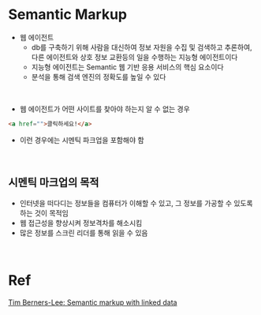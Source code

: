 # Semantic Markup

- 웹 에이전트
  - db를 구축하기 위해 사람을 대신하여 정보 자원을 수집 및 검색하고 추론하여, 다른 에이전트와 상호 정보 교환등의 일을 수행하는 지능형 에이전트이다
  - 지능형 에이전트는 Semantic 웹 기반 응용 서비스의 핵심 요소이다
  - 분석을 통해 검색 엔진의 정확도를 높일 수 있다
 


<br>

- 웹 에이전트가 어떤 사이트를 찾아야 하는지 알 수 없는 경우
```html
<a href="">클릭하세요!</a>
```
- 이런 경우에는 시멘틱 파크업을 포함해야 함

<br>

## 시멘틱 마크업의 목적

- 인터넷을 떠다디는 정보들을 컴퓨터가 이해할 수 있고, 그 정보를 가공할 수 있도록 하는 것이 목적임
- 웹 접근성을 향상시켜 정보격차를 해소시킴
- 많은 정보를 스크린 리더를 통해 읽을 수 있음





<br>

# Ref

[Tim Berners-Lee: Semantic markup with linked data](https://www.youtube.com/watch?v=OM6XIICm_qo&t=332s)
